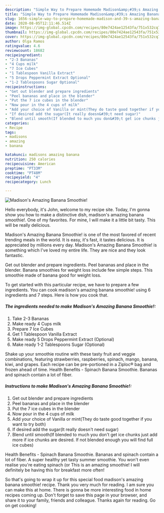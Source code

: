 ```yaml
---
description: "Simple Way to Prepare Homemade Madison&amp;#39;s Amazing Banana Smoothie!"
title: "Simple Way to Prepare Homemade Madison&amp;#39;s Amazing Banana Smoothie!"
slug: 1656-simple-way-to-prepare-homemade-madison-and-39-s-amazing-banana-smoothie
date: 2020-08-05T12:11:46.514Z
image: https://img-global.cpcdn.com/recipes/80e7424ae12543fa/751x532cq70/madisons-amazing-banana-smoothie-recipe-main-photo.jpg
thumbnail: https://img-global.cpcdn.com/recipes/80e7424ae12543fa/751x532cq70/madisons-amazing-banana-smoothie-recipe-main-photo.jpg
cover: https://img-global.cpcdn.com/recipes/80e7424ae12543fa/751x532cq70/madisons-amazing-banana-smoothie-recipe-main-photo.jpg
author: Olga Ramos
ratingvalue: 4.6
reviewcount: 18682
recipeingredient:
- "2-3 Bananas"
- "4 Cups milk"
- "7 Ice Cubes"
- "1 Tablespoon Vanilla Extract"
- "5 Drops Peppermint Extract Optional"
- "1-2 Tablespoons Sugar Optional"
recipeinstructions:
- "Get out blender and prepare ingredients"
- "Peel bananas and place in the blender"
- "Put the 7 ice cubes in the blender"
- "Now pour in the 4 cups of milk"
- "Add your choice of Vanilla or mint(They do taste good together if you want to try both)"
- "If desired add the sugar(It really doesn&#39;t need sugar)"
- "Blend until smooth(If blended to much you don&#39;t get ice chunks just add more if ice chunks are desired. If not blended enough you will find full ice cubes)"
categories:
- Recipe
tags:
- madisons
- amazing
- banana

katakunci: madisons amazing banana 
nutrition: 250 calories
recipecuisine: American
preptime: "PT33M"
cooktime: "PT48M"
recipeyield: "4"
recipecategory: Lunch

---
```



![Madison&#39;s Amazing Banana Smoothie!](https://img-global.cpcdn.com/recipes/80e7424ae12543fa/751x532cq70/madisons-amazing-banana-smoothie-recipe-main-photo.jpg)

Hello everybody, it's John, welcome to my recipe site. Today, I'm gonna show you how to make a distinctive dish, madison&#39;s amazing banana smoothie!. One of my favorites. For mine, I will make it a little bit tasty. This will be really delicious.

Madison&#39;s Amazing Banana Smoothie! is one of the most favored of recent trending meals in the world. It is easy, it's fast, it tastes delicious. It is appreciated by millions every day. Madison&#39;s Amazing Banana Smoothie! is something which I've loved my entire life. They are nice and they look fantastic.

Get out blender and prepare ingredients. Peel bananas and place in the blender. Banana smoothies for weight loss include few simple steps. This smoothie made of banana good for weight loss.


To get started with this particular recipe, we have to prepare a few ingredients. You can cook madison&#39;s amazing banana smoothie! using 6 ingredients and 7 steps. Here is how you cook that.

<!--inarticleads1-->

##### The ingredients needed to make Madison&#39;s Amazing Banana Smoothie!:

1. Take 2-3 Bananas
1. Make ready 4 Cups milk
1. Prepare 7 Ice Cubes
1. Get 1 Tablespoon Vanilla Extract
1. Make ready 5 Drops Peppermint Extract (Optional)
1. Make ready 1-2 Tablespoons Sugar (Optional)


Shake up your smoothie routine with these tasty fruit and veggie combinations, featuring strawberries, raspberries, spinach, mango, banana, kiwi, and grapes. Each recipe can be pre-portioned in a Ziploc® bag and frozen ahead of time. Health Benefits - Spinach Banana Smoothie. Bananas and spinach contain a lot of fiber. 

<!--inarticleads2-->

##### Instructions to make Madison&#39;s Amazing Banana Smoothie!:

1. Get out blender and prepare ingredients
1. Peel bananas and place in the blender
1. Put the 7 ice cubes in the blender
1. Now pour in the 4 cups of milk
1. Add your choice of Vanilla or mint(They do taste good together if you want to try both)
1. If desired add the sugar(It really doesn&#39;t need sugar)
1. Blend until smooth(If blended to much you don&#39;t get ice chunks just add more if ice chunks are desired. If not blended enough you will find full ice cubes)


Health Benefits - Spinach Banana Smoothie. Bananas and spinach contain a lot of fiber. A super healthy yet tasty summer smoothie. You won&#39;t even realise you&#39;re eating spinach (or This is an amazing smoothie! I will definitely be having this for breakfast more often! 

So that's going to wrap it up for this special food madison&#39;s amazing banana smoothie! recipe. Thank you very much for reading. I am sure you can make this at home. There is gonna be more interesting food in home recipes coming up. Don't forget to save this page in your browser, and share it to your family, friends and colleague. Thanks again for reading. Go on get cooking!

